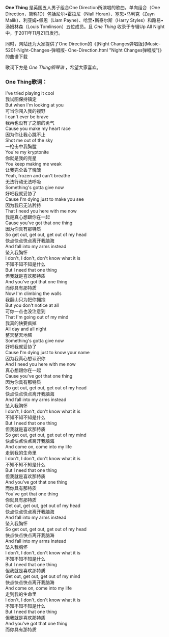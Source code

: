 

**One Thing** 是英国五人男子组合One Direction所演唱的歌曲。单向组合（One
Direction，简称1D）包括尼尔•霍拉尼（Niall Horan）、塞恩•马利克（Zayn Malik）、利亚姆•佩恩（Liam
Payne）、哈里•斯泰尔斯（Harry Styles）和路易•汤姆林森（Louis Tomlinson）五位成员。且 _One Thing_
收录于专辑Up All Night中，于2011年11月21日发行。

同时，网站还为大家提供了One Direction的《[Night Changes弹唱版](Music-5201-Night-Changes-弹唱版-
One-Direction.html "Night Changes弹唱版")》的曲谱下载

歌词下方是 _One Thing钢琴谱_ ，希望大家喜欢。

### One Thing歌词：

I've tried playing it cool  
我试图保持镇定  
But when I'm looking at you  
可当你闯入我的视野  
I can't ever be brave  
我再也没有了之前的勇气  
Cause you make my heart race  
因为你让我心跳不止  
Shot me out of the sky  
一枪击中我胸膛  
You're my kryptonite  
你就是我的克星  
You keep making me weak  
让我完全丢了魂魄  
Yeah, frozen and can't breathe  
无法行动无法呼吸  
Something's gotta give now  
好吧我就妥协了  
Cause I'm dying just to make you see  
因为我已无法矜持  
That I need you here with me now  
我是真心想跟你在一起  
Cause you've got that one thing  
因为你具有那特质  
So get out, get out, get out of my head  
快点快点快点离开我脑海  
And fall into my arms instead  
坠入我胸怀  
I don't, I don't, don't know what it is  
不知不知不知是什么  
But I need that one thing  
但我就是喜欢那特质  
And you've got that one thing  
而你具有那特质  
Now I'm climbing the walls  
我翻山只为把你拥抱  
But you don't notice at all  
可你一点也没注意到  
That I'm going out of my mind  
我真的快要疯掉  
All day and all night  
整天整天地熬  
Something's gotta give now  
好吧我就妥协了  
Cause I'm dying just to know your name  
因为我真心想认识你  
And I need you here with me now  
真心想跟你在一起  
Cause you've got that one thing  
因为你具有那特质  
So get out, get out, get out of my head  
快点快点快点离开我脑海  
And fall into my arms instead  
坠入我胸怀  
I don't, I don't, don't know what it is  
不知不知不知是什么  
But I need that one thing  
但我就是喜欢那特质  
So get out, get out, get out of my mind  
快点快点快点离开我脑海  
And come on, come into my life  
走到我的生命里  
I don't, I don't, don't know what it is  
不知不知不知是什么  
But I need that one thing  
但我就是喜欢那特质  
And you've got that one thing  
而你具有那特质  
You've got that one thing  
你就具有那特质  
Get out, get out, get out of my head  
快点快点快点离开我脑海  
And fall into my arms instead  
坠入我胸怀  
So get out, get out, get out of my head  
快点快点快点离开我脑海  
And fall into my arms instead  
坠入我胸怀  
I don't, I don't, don't know what it is  
不知不知不知是什么  
But I need that one thing  
但我就是喜欢那特质  
Get out, get out, get out of my mind  
快点快点快点离开我脑海  
And come on, come into my life  
走到我的生命里  
I don't, I don't, don't know what it is  
不知不知不知是什么  
But I need that one thing  
但我就是喜欢那特质  
And you've got that one thing  
而你具有那特质

